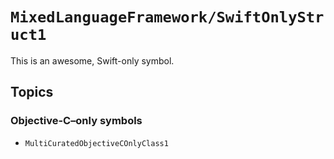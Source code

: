# ``MixedLanguageFramework/SwiftOnlyStruct1``

This is an awesome, Swift-only symbol.

## Topics

### Objective-C–only symbols

- ``MultiCuratedObjectiveCOnlyClass1``
